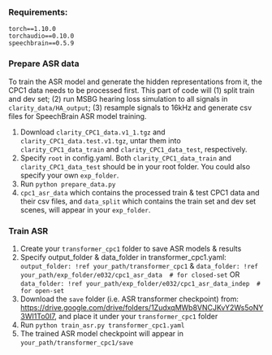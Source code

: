 ### Requirements:
```
torch==1.10.0
torchaudio==0.10.0
speechbrain==0.5.9
```

### Prepare ASR data
To train the ASR model and generate the hidden representations from it, the CPC1 data needs to be processed first. This part of code will (1) split train and dev set; (2) run MSBG hearing loss simulation to all signals in `clarity_data/HA_output`; (3) resample signals to 16kHz and generate csv files for SpeechBrain ASR model training.
1. Download `clarity_CPC1_data.v1_1.tgz` and `clarity_CPC1_data.test.v1.tgz`, untar them into `clarity_CPC1_data_train` and `clarity_CPC1_data_test`, respectively.
2. Specify `root` in config.yaml. Both `clarity_CPC1_data_train` and `clarity_CPC1_data_test` should be in your root folder. You could also specify your own `exp_folder`.
3. Run `python prepare_data.py`
4. `cpc1_asr_data` which contains the processed train & test CPC1 data and their csv files, and `data_split` which contains the train set and dev set scenes, will appear in your `exp_folder`.

### Train ASR
1. Create your `transformer_cpc1` folder to save ASR models & results
2. Specify output_folder & data_folder in transformer_cpc1.yaml:
`output_folder: !ref your_path/transformer_cpc1` &
`data_folder: !ref your_path/exp_folder/e032/cpc1_asr_data  # for closed-set`
OR
`data_folder: !ref your_path/exp_folder/e032/cpc1_asr_data_indep  # for open-set`
3. Download the `save` folder (i.e. ASR transformer checkpoint) from: https://drive.google.com/drive/folders/1ZudxqMWb8VNCJKvY2Ws5oNY3WI1To0I7, and place it under your `transformer_cpc1` folder
4. Run `python train_asr.py transformer_cpc1.yaml`
5. The trained ASR model checkpoint will appear in `your_path/transformer_cpc1/save`